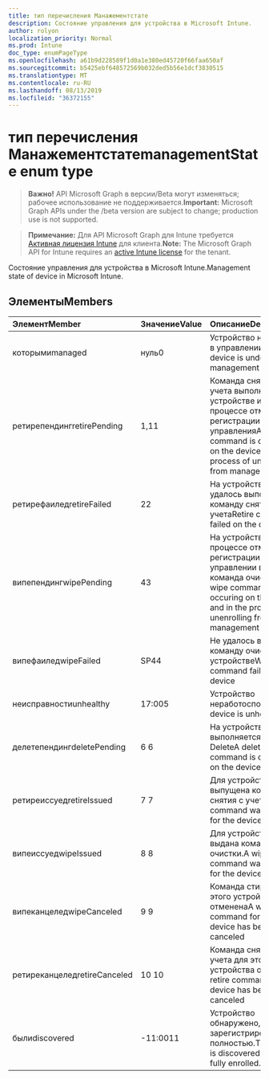 ```yaml
---
title: тип перечисления Манажементстате
description: Состояние управления для устройства в Microsoft Intune.
author: rolyon
localization_priority: Normal
ms.prod: Intune
doc_type: enumPageType
ms.openlocfilehash: a61b9d228589f1d0a1e380ed45720f66faa650af
ms.sourcegitcommit: b5425ebf648572569b032ded5b56e1dcf3830515
ms.translationtype: MT
ms.contentlocale: ru-RU
ms.lasthandoff: 08/13/2019
ms.locfileid: "36372155"
---
```

# <a name="managementstate-enum-type"></a><span data-ttu-id="652b2-103">тип перечисления Манажементстате</span><span class="sxs-lookup"><span data-stu-id="652b2-103">managementState enum type</span></span>

> <span data-ttu-id="652b2-104">**Важно!** API Microsoft Graph в версии/Beta могут изменяться; рабочее использование не поддерживается.</span><span class="sxs-lookup"><span data-stu-id="652b2-104">**Important:** Microsoft Graph APIs under the /beta version are subject to change; production use is not supported.</span></span>

> <span data-ttu-id="652b2-105">**Примечание:** Для API Microsoft Graph для Intune требуется [Активная лицензия Intune](https://go.microsoft.com/fwlink/?linkid=839381) для клиента.</span><span class="sxs-lookup"><span data-stu-id="652b2-105">**Note:** The Microsoft Graph API for Intune requires an [active Intune license](https://go.microsoft.com/fwlink/?linkid=839381) for the tenant.</span></span>

<span data-ttu-id="652b2-106">Состояние управления для устройства в Microsoft Intune.</span><span class="sxs-lookup"><span data-stu-id="652b2-106">Management state of device in Microsoft Intune.</span></span>

## <a name="members"></a><span data-ttu-id="652b2-107">Элементы</span><span class="sxs-lookup"><span data-stu-id="652b2-107">Members</span></span>
|<span data-ttu-id="652b2-108">Элемент</span><span class="sxs-lookup"><span data-stu-id="652b2-108">Member</span></span>|<span data-ttu-id="652b2-109">Значение</span><span class="sxs-lookup"><span data-stu-id="652b2-109">Value</span></span>|<span data-ttu-id="652b2-110">Описание</span><span class="sxs-lookup"><span data-stu-id="652b2-110">Description</span></span>|
|:---|:---|:---|
|<span data-ttu-id="652b2-111">которыми</span><span class="sxs-lookup"><span data-stu-id="652b2-111">managed</span></span>|<span data-ttu-id="652b2-112">нуль</span><span class="sxs-lookup"><span data-stu-id="652b2-112">0</span></span>|<span data-ttu-id="652b2-113">Устройство находится в управлении</span><span class="sxs-lookup"><span data-stu-id="652b2-113">The device is under management</span></span>|
|<span data-ttu-id="652b2-114">ретирепендинг</span><span class="sxs-lookup"><span data-stu-id="652b2-114">retirePending</span></span>|<span data-ttu-id="652b2-115">1,1</span><span class="sxs-lookup"><span data-stu-id="652b2-115">1</span></span>|<span data-ttu-id="652b2-116">Команда снятия с учета выполняется на устройстве и в процессе отмены регистрации из управления</span><span class="sxs-lookup"><span data-stu-id="652b2-116">A retire command is occuring on the device and in the process of unenrolling from management</span></span>|
|<span data-ttu-id="652b2-117">ретирефаилед</span><span class="sxs-lookup"><span data-stu-id="652b2-117">retireFailed</span></span>|<span data-ttu-id="652b2-118">2</span><span class="sxs-lookup"><span data-stu-id="652b2-118">2</span></span>|<span data-ttu-id="652b2-119">На устройстве не удалось выполнить команду снятия с учета</span><span class="sxs-lookup"><span data-stu-id="652b2-119">Retire command failed on the device</span></span>|
|<span data-ttu-id="652b2-120">випепендинг</span><span class="sxs-lookup"><span data-stu-id="652b2-120">wipePending</span></span>|<span data-ttu-id="652b2-121">4</span><span class="sxs-lookup"><span data-stu-id="652b2-121">3</span></span>|<span data-ttu-id="652b2-122">На устройстве и в процессе отмены регистрации в управлении возникает команда очистки.</span><span class="sxs-lookup"><span data-stu-id="652b2-122">A wipe command is occuring on the device and in the process of unenrolling from management</span></span>|
|<span data-ttu-id="652b2-123">випефаилед</span><span class="sxs-lookup"><span data-stu-id="652b2-123">wipeFailed</span></span>|<span data-ttu-id="652b2-124">SP4</span><span class="sxs-lookup"><span data-stu-id="652b2-124">4</span></span>|<span data-ttu-id="652b2-125">Не удалось выполнить команду очистки на устройстве</span><span class="sxs-lookup"><span data-stu-id="652b2-125">Wipe command failed on the device</span></span>|
|<span data-ttu-id="652b2-126">неисправности</span><span class="sxs-lookup"><span data-stu-id="652b2-126">unhealthy</span></span>|<span data-ttu-id="652b2-127">17:00</span><span class="sxs-lookup"><span data-stu-id="652b2-127">5</span></span>|<span data-ttu-id="652b2-128">Устройство неработоспособно.</span><span class="sxs-lookup"><span data-stu-id="652b2-128">The device is unhealthy.</span></span>|
|<span data-ttu-id="652b2-129">делетепендинг</span><span class="sxs-lookup"><span data-stu-id="652b2-129">deletePending</span></span>|<span data-ttu-id="652b2-130">6 </span><span class="sxs-lookup"><span data-stu-id="652b2-130">6</span></span>|<span data-ttu-id="652b2-131">На устройстве выполняется команда Delete</span><span class="sxs-lookup"><span data-stu-id="652b2-131">A delete command is occuring on the device</span></span> |
|<span data-ttu-id="652b2-132">ретиреиссуед</span><span class="sxs-lookup"><span data-stu-id="652b2-132">retireIssued</span></span>|<span data-ttu-id="652b2-133">7 </span><span class="sxs-lookup"><span data-stu-id="652b2-133">7</span></span>|<span data-ttu-id="652b2-134">Для устройства была выпущена команда снятия с учета</span><span class="sxs-lookup"><span data-stu-id="652b2-134">A retire command was issued for the device</span></span>|
|<span data-ttu-id="652b2-135">випеиссуед</span><span class="sxs-lookup"><span data-stu-id="652b2-135">wipeIssued</span></span>|<span data-ttu-id="652b2-136">8 </span><span class="sxs-lookup"><span data-stu-id="652b2-136">8</span></span>|<span data-ttu-id="652b2-137">Для устройства была выдана команда очистки.</span><span class="sxs-lookup"><span data-stu-id="652b2-137">A wipe command was issued for the device</span></span>|
|<span data-ttu-id="652b2-138">випеканцелед</span><span class="sxs-lookup"><span data-stu-id="652b2-138">wipeCanceled</span></span>|<span data-ttu-id="652b2-139">9 </span><span class="sxs-lookup"><span data-stu-id="652b2-139">9</span></span>|<span data-ttu-id="652b2-140">Команда стирания для этого устройства отменена</span><span class="sxs-lookup"><span data-stu-id="652b2-140">A wipe command for this device has been canceled</span></span>|
|<span data-ttu-id="652b2-141">ретиреканцелед</span><span class="sxs-lookup"><span data-stu-id="652b2-141">retireCanceled</span></span>|<span data-ttu-id="652b2-142">10 </span><span class="sxs-lookup"><span data-stu-id="652b2-142">10</span></span>|<span data-ttu-id="652b2-143">Команда снятия с учета для этого устройства отменена</span><span class="sxs-lookup"><span data-stu-id="652b2-143">A retire command for this device has been canceled</span></span>|
|<span data-ttu-id="652b2-144">были</span><span class="sxs-lookup"><span data-stu-id="652b2-144">discovered</span></span>|<span data-ttu-id="652b2-145">-11:00</span><span class="sxs-lookup"><span data-stu-id="652b2-145">11</span></span>|<span data-ttu-id="652b2-146">Устройство обнаружено, но не зарегистрировано полностью.</span><span class="sxs-lookup"><span data-stu-id="652b2-146">The device is discovered but not fully enrolled.</span></span>|



